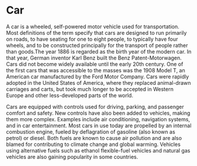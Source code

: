 # Car

A car is a wheeled, self-powered motor vehicle used for transportation. Most definitions of the term specify that cars are designed to run primarily on roads, to have seating for one to eight people, to typically have four wheels, and to be constructed principally for the transport of people rather than goods.The year 1886 is regarded as the birth year of the modern car. In that year, German inventor Karl Benz built the Benz Patent-Motorwagen. Cars did not become widely available until the early 20th century. One of the first cars that was accessible to the masses was the 1908 Model T, an American car manufactured by the Ford Motor Company. Cars were rapidly adopted in the United States of America, where they replaced animal-drawn carriages and carts, but took much longer to be accepted in Western Europe and other less-developed parts of the world.

Cars are equipped with controls used for driving, parking, and passenger comfort and safety. New controls have also been added to vehicles, making them more complex. Examples include air conditioning, navigation systems, and in car entertainment. Most cars in use today are propelled by an internal combustion engine, fueled by deflagration of gasoline (also known as petrol) or diesel. Both fuels are known to cause air pollution and are also blamed for contributing to climate change and global warming. Vehicles using alternative fuels such as ethanol flexible-fuel vehicles and natural gas vehicles are also gaining popularity in some countries.
